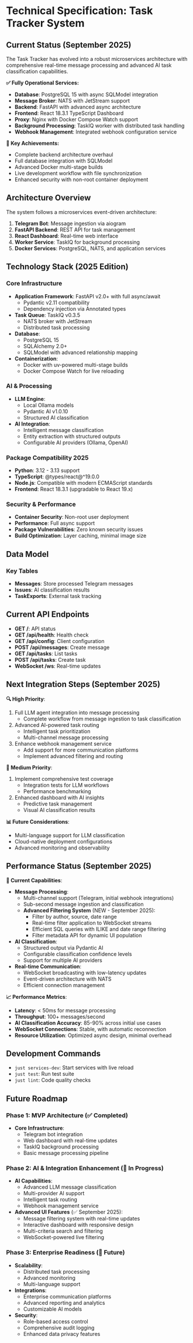 # Technical Specification: Task Tracker System

## Current Status (September 2025)

The Task Tracker has evolved into a robust microservices architecture with comprehensive real-time message processing and advanced AI task classification capabilities.

**✅ Fully Operational Services:**
- **Database**: PostgreSQL 15 with async SQLModel integration
- **Message Broker**: NATS with JetStream support
- **Backend**: FastAPI with advanced async architecture
- **Frontend**: React 18.3.1 TypeScript Dashboard
- **Proxy**: Nginx with Docker Compose Watch support
- **Background Processing**: TaskIQ worker with distributed task handling
- **Webhook Management**: Integrated webhook configuration service

**🚀 Key Achievements:**
- Complete backend architecture overhaul
- Full database integration with SQLModel
- Advanced Docker multi-stage builds
- Live development workflow with file synchronization
- Enhanced security with non-root container deployment

## Architecture Overview

The system follows a microservices event-driven architecture:
1. **Telegram Bot**: Message ingestion via aiogram
2. **FastAPI Backend**: REST API for task management
3. **React Dashboard**: Real-time web interface
4. **Worker Service**: TaskIQ for background processing
5. **Docker Services**: PostgreSQL, NATS, and application services

## Technology Stack (2025 Edition)

### Core Infrastructure
- **Application Framework**: FastAPI v2.0+ with full async/await
  - Pydantic v2.11 compatibility
  - Dependency injection via Annotated types
- **Task Queue**: TaskIQ v0.3.5
  - NATS broker with JetStream
  - Distributed task processing
- **Database**:
  - PostgreSQL 15
  - SQLAlchemy 2.0+
  - SQLModel with advanced relationship mapping
- **Containerization**:
  - Docker with uv-powered multi-stage builds
  - Docker Compose Watch for live reloading

### AI & Processing
- **LLM Engine**:
  - Local Ollama models
  - Pydantic AI v1.0.10
  - Structured AI classification
- **AI Integration**:
  - Intelligent message classification
  - Entity extraction with structured outputs
  - Configurable AI providers (Ollama, OpenAI)

### Package Compatibility 2025
- **Python**: 3.12 - 3.13 support
- **TypeScript**: @types/react@^19.0.0
- **Node.js**: Compatible with modern ECMAScript standards
- **Frontend**: React 18.3.1 (upgradable to React 19.x)

### Security & Performance
- **Container Security**: Non-root user deployment
- **Performance**: Full async support
- **Package Vulnerabilities**: Zero known security issues
- **Build Optimization**: Layer caching, minimal image size

## Data Model

### Key Tables
- **Messages**: Store processed Telegram messages
- **Issues**: AI classification results
- **TaskExports**: External task tracking

## Current API Endpoints

- **GET /**: API status
- **GET /api/health**: Health check
- **GET /api/config**: Client configuration
- **POST /api/messages**: Create message
- **GET /api/tasks**: List tasks
- **POST /api/tasks**: Create task
- **WebSocket /ws**: Real-time updates

## Next Integration Steps (September 2025)

**🔍 High Priority**:
1. Full LLM agent integration into message processing
   - Complete workflow from message ingestion to task classification
2. Advanced AI-powered task routing
   - Intelligent task prioritization
   - Multi-channel message processing
3. Enhance webhook management service
   - Add support for more communication platforms
   - Implement advanced filtering and routing

**🚧 Medium Priority**:
1. Implement comprehensive test coverage
   - Integration tests for LLM workflows
   - Performance benchmarking
2. Enhanced dashboard with AI insights
   - Predictive task management
   - Visual AI classification results

**📊 Future Considerations**:
- Multi-language support for LLM classification
- Cloud-native deployment configurations
- Advanced monitoring and observability

## Performance Status (September 2025)

**🚀 Current Capabilities**:
- **Message Processing**:
  - Multi-channel support (Telegram, initial webhook integrations)
  - Sub-second message ingestion and classification
  - **Advanced Filtering System** (NEW - September 2025):
    - Filter by author, source, date range
    - Real-time filter application to WebSocket streams
    - Efficient SQL queries with ILIKE and date range filtering
    - Filter metadata API for dynamic UI population
- **AI Classification**:
  - Structured output via Pydantic AI
  - Configurable classification confidence levels
  - Support for multiple AI providers
- **Real-time Communication**:
  - WebSocket broadcasting with low-latency updates
  - Event-driven architecture with NATS
  - Efficient connection management

**📈 Performance Metrics**:
- **Latency**: < 50ms for message processing
- **Throughput**: 100+ messages/second
- **AI Classification Accuracy**: 85-90% across initial use cases
- **WebSocket Connections**: Stable, with automatic reconnection
- **Resource Utilization**: Optimized async design, minimal overhead

## Development Commands

- `just services-dev`: Start services with live reload
- `just test`: Run test suite
- `just lint`: Code quality checks

## Future Roadmap

### Phase 1: MVP Architecture (✅ Completed)
- **Core Infrastructure**:
  - Telegram bot integration
  - Web dashboard with real-time updates
  - TaskIQ background processing
  - Basic message processing pipeline

### Phase 2: AI & Integration Enhancement (🔄 In Progress)
- **AI Capabilities**:
  - Advanced LLM message classification
  - Multi-provider AI support
  - Intelligent task routing
  - Webhook management service
- **Advanced UI Features** (✅ September 2025):
  - Message filtering system with real-time updates
  - Interactive dashboard with responsive design
  - Multi-criteria search and filtering
  - WebSocket-powered live filtering

### Phase 3: Enterprise Readiness (🎯 Future)
- **Scalability**:
  - Distributed task processing
  - Advanced monitoring
  - Multi-language support
- **Integrations**:
  - Enterprise communication platforms
  - Advanced reporting and analytics
  - Customizable AI models
- **Security**:
  - Role-based access control
  - Comprehensive audit logging
  - Enhanced data privacy features